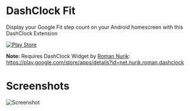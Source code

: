 DashClock Fit
===========

Display your Google Fit step count on your Android homescreen with this DashClock Extension

[![Play Store](http://developer.android.com/images/brand/en_generic_rgb_wo_60.png)](https://play.google.com/store/apps/details?id=org.c99.dashclockup)

**Note:** Requires DashClock Widget by [Roman Nurik](https://github.com/romannurik):</b> https://play.google.com/store/apps/details?id=net.nurik.roman.dashclock

Screenshots
===========

![Screenshot](/screenshot..png) 

